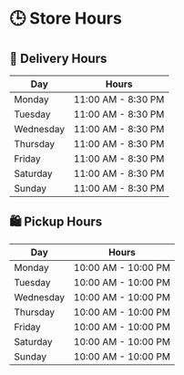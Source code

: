 # 🕒 Store Hours

## 🚚 Delivery Hours

| Day       | Hours              |
| --------- | ------------------ |
| Monday    | 11:00 AM - 8:30 PM |
| Tuesday   | 11:00 AM - 8:30 PM |
| Wednesday | 11:00 AM - 8:30 PM |
| Thursday  | 11:00 AM - 8:30 PM |
| Friday    | 11:00 AM - 8:30 PM |
| Saturday  | 11:00 AM - 8:30 PM |
| Sunday    | 11:00 AM - 8:30 PM |

## 🛍️ Pickup Hours

| Day       | Hours               |
| --------- | ------------------- |
| Monday    | 10:00 AM - 10:00 PM |
| Tuesday   | 10:00 AM - 10:00 PM |
| Wednesday | 10:00 AM - 10:00 PM |
| Thursday  | 10:00 AM - 10:00 PM |
| Friday    | 10:00 AM - 10:00 PM |
| Saturday  | 10:00 AM - 10:00 PM |
| Sunday    | 10:00 AM - 10:00 PM |
